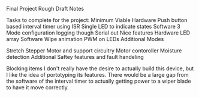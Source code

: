 Final Project Rough Draft Notes

Tasks to complete for the project:
Minimum Viable
    Hardware
        Push button based interval timer using ISR
        Single LED to indicate states
    Software
        3 Mode configuration 
        logging though Serial out 
Nice features
    Hardware
        LED array 
    Software
        Wipe animation
        PWM on LEDs
        Additional Modes

Stretch
    Stepper Motor and support circuitry
    Motor contoroller
    Moisture detection
    Additional Saftey features and fault handeling

    

Blocking items
    I don't really have the desire to actually build this device, but I like the idea of portotyping its features.
    There would be a large gap from the software of the interval timer to actually getting power to a wiper blade to have it move correctly.

